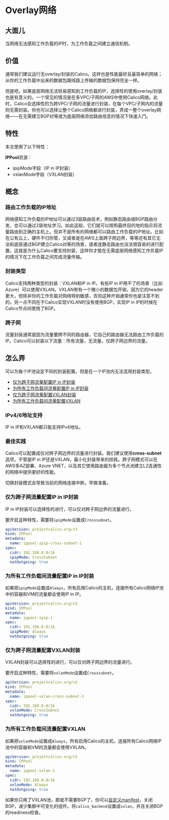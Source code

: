 # Overlay网络

## 大面儿

当网络无法感知工作负载的IP时，为工作负载之间建立通信机制。

## 价值

通常我们建议运行无overlay/封装的Calico。这样也是性能最好且最简单的网络；从你的工作负载中出来的数据包跟线路上传输的数据包保持完全一样。

但是吧，如果底层网络无法轻易感知到工作负载的IP，选择性的使用overlay/封装也是有意义的。一个常见的情况是在多VPC/子网的AWS中使用Calico网络。此时，Calico会选择性的为跨VPC/子网的流量进行封装，在每个VPC/子网内的流量则无需封装。你也可以选择让整个Calico网络都进行封装，弄成一整个overlay网络——在无需建立BGP对等或为底层网络添加路由信息的情况下快速入门。

## 特性

本文使用了以下特性：

**IPPool**资源：

- ipipMode字段（IP in IP封装）
- vxlanMode字段（VXLAN封装）

## 概念

### 路由工作负载的IP地址

网络感知工作负载的IP地址可以通过3层路由技术，例如静态路由或BGP路由分发，也可以通过2层地址学习。如此这般，它们就可以按照最终目的地的指示将流量路由到正确的主机上。但并不是所有的网络都可以路由工作负载的IP地址。比如在公有云上，硬件不归你管，又或者是在AWS上面跨子网边界，等等还有其它无法和底层通过BGP建立Calico对等的场景，或者连静态路由也没法很容易的进行配置。这就是为什么Calico要支持封装，这样你才能在无需底层网络感知工作负载IP的情况下在工作负载之间完成流量传输。

### 封装类型

Calico支持两种类型的封装：VXLAN和IP in IP。有些IP in IP用不了的场景（比如Azure）可以使用VXLAN。VXLAN带有一个微小的数据包开销，因为它的header更大，但除非你的工作负载对网络特别敏感，否则这种开销通常你也是注意不到的。另一点不同在于Calico实现VXLAN时没有使用BGP，实现IP in IP的时候在Calico节点间使用了BGP。

### 跨子网

流量封装通常是因为流量要跨不同的路由器，它自己的路由器无法路由工作负载的IP。Calico可以封装以下流量：所有流量，无流量，仅跨子网边界的流量。

## 怎么弄

可以为每个IP池设定不同的封装配置。但是在一个IP池内无法混用封装类型。

- [仅为跨子网流量配置IP in IP封装](#仅为跨子网流量配置IP%20in%20IP封装)
- [为所有工作负载间流量配置IP in IP封装](#为所有工作负载间流量配置IP%20in%20IP封装)
- [仅为跨子网流量配置VXLAN封装](#仅为跨子网流量配置VXLAN封装)
- [为所有工作负载间流量配置VXLAN](#为所有工作负载间流量配置VXLAN)

### IPv4/6地址支持

IP in IP和VXLAN都只能支持IPv4地址。

### 最佳实践

Calico可以配置成仅对跨子网边界的流量进行封装。我们建议使用**cross-subnet**选项，不管是IP in IP还是VXLAN，最小化封装带来的损耗。跨子网模式可以在AWS多AZ部署、Azure VNET，以及其它使用路由器为多个节点池建立L2连通性的网络中提供更好的性能。

切换封装模式会导致当前的网络连接中断。早做准备。

### 仅为跨子网流量配置IP in IP封装

IP in IP封装可以选择性的进行，可以仅对跨子网边界的流量进行。

要开启这种特性，需要将`ipipMode`设置成`Crosssubnet`。

```yaml
apiVersion: projectcalico.org/v3
kind: IPPool
metadata:
  name: ippool-ipip-cross-subnet-1
spec:
  cidr: 192.168.0.0/16
  ipipMode: CrossSubnet
  natOutgoing: true
```

### 为所有工作负载间流量配置IP in IP封装

如果把`ipipMode`设置成`Always`，所有启用Calico的主机，连接所有Calico网络IP池中的容器和VM的流量都会使用IP in IP。

```yaml
apiVersion: projectcalico.org/v3
kind: IPPool
metadata:
  name: ippool-ipip-1
spec:
  cidr: 192.168.0.0/16
  ipipMode: Always
  natOutgoing: true
```

### 仅为跨子网流量配置VXLAN封装

VXLAN封装可以选择性的进行，可以仅对跨子网边界的流量进行。

要开启这种特性，需要将`vxlanMode`设置成`Crosssubnet`。

```yaml
apiVersion: projectcalico.org/v3
kind: IPPool
metadata:
  name: ippool-vxlan-cross-subnet-1
spec:
  cidr: 192.168.0.0/16
  vxlanMode: CrossSubnet
  natOutgoing: true
```

### 为所有工作负载间流量配置VXLAN

如果把`vxlanMode`设置成`Always`，所有启用Calico的主机，连接所有Calico网络IP池中的容器和VM的流量都会使用VXLAN。

```yaml
apiVersion: projectcalico.org/v3
kind: IPPool
metadata:
  name: ippool-vxlan-1
spec:
  cidr: 192.168.0.0/16
  vxlanMode: Always
  natOutgoing: true
```

如果你只用了VXLAN池，那就不需要BGP了，你可以[自定义manifest](../../02%E5%AE%89%E8%A3%85Calico/01Kubernetes/04自己管理的专有云/02自定义manifests.md)，关闭BGP，减少集群中可变化的组件。将`calico_backend`设置成`vxlan`，并且关闭BGP的readiness检查。